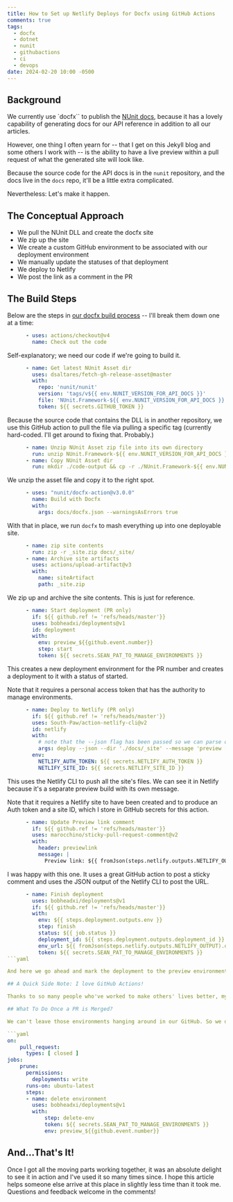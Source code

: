```yaml
---
title: How to Set up Netlify Deploys for Docfx using GitHub Actions
comments: true
tags:
  - docfx
  - dotnet
  - nunit
  - githubactions
  - ci
  - devops
date: 2024-02-20 10:00 -0500
---
```

## Background

We currently use `docfx`` to publish the [NUnit docs](https://docs.nunit.org), because it has a lovely capability of generating docs for our API reference in addition to all our articles.

However, one thing I often yearn for -- that I get on this Jekyll blog and some others I work with -- is the ability to have a live preview within a pull request of what the generated site will look like.

Because the source code for the API docs is in the `nunit` repository, and the docs live in the `docs` repo, it'll be a little extra complicated.

Nevertheless: Let's make it happen.

## The Conceptual Approach

* We pull the NUnit DLL and create the docfx site
* We zip up the site
* We create a custom GitHub environment to be associated with our deployment environment
* We manually update the statuses of that deployment
* We deploy to Netlify
* We post the link as a comment in the PR

## The Build Steps

Below are the steps in [our docfx build process](https://github.com/nunit/docs/tree/master/.github/workflows) -- I'll break them down one at a time:

```yaml
      - uses: actions/checkout@v4
        name: Check out the code
```

Self-explanatory; we need our code if we're going to build it.

```yaml
      - name: Get latest NUnit Asset dir
        uses: dsaltares/fetch-gh-release-asset@master
        with:
          repo: 'nunit/nunit'
          version: 'tags/v${{ env.NUNIT_VERSION_FOR_API_DOCS }}'
          file: 'NUnit.Framework-${{ env.NUNIT_VERSION_FOR_API_DOCS }}.zip'
          token: ${{ secrets.GITHUB_TOKEN }}
```

Because the source code that contains the DLL is in another repository, we use this GitHub action to pull the file via pulling a specific tag (currently hard-coded. I'll get around to fixing that. Probably.)

```yaml
      - name: Unzip NUnit Asset zip file into its own directory
        run: unzip NUnit.Framework-${{ env.NUNIT_VERSION_FOR_API_DOCS }}.zip -d ./NUnit.Framework-${{ env.NUNIT_VERSION_FOR_API_DOCS }}
      - name: Copy NUnit Asset dir
        run: mkdir ./code-output && cp -r ./NUnit.Framework-${{ env.NUNIT_VERSION_FOR_API_DOCS }}/bin/net6.0/* ./code-output
```

We unzip the asset file and copy it to the right spot.

```yaml
      - uses: "nunit/docfx-action@v3.0.0"
        name: Build with Docfx
        with:
          args: docs/docfx.json --warningsAsErrors true
```

With that in place, we run `docfx` to mash everything up into one deployable site.

```yaml
      - name: zip site contents
        run: zip -r _site.zip docs/_site/
      - name: Archive site artifacts
        uses: actions/upload-artifact@v3
        with:
          name: siteArtifact
          path: _site.zip
```

We zip up and archive the site contents. This is just for reference.

```yaml
      - name: Start deployment (PR only)
        if: ${{ github.ref != 'refs/heads/master'}}
        uses: bobheadxi/deployments@v1
        id: deployment
        with:
          env: preview_${{github.event.number}}
          step: start
          token: ${{ secrets.SEAN_PAT_TO_MANAGE_ENVIRONMENTS }}
```

This creates a new deployment environment for the PR number and creates a deployment to it with a status of started.

Note that it requires a personal access token that has the authority to manage environments.

```yaml
      - name: Deploy to Netlify (PR only)
        if: ${{ github.ref != 'refs/heads/master'}}
        uses: South-Paw/action-netlify-cli@v2
        id: netlify
        with:
          # note that the --json flag has been passed so we can parse outputs
          args: deploy --json --dir './docs/_site' --message 'preview [${{ github.sha }}]'
        env:
          NETLIFY_AUTH_TOKEN: ${{ secrets.NETLIFY_AUTH_TOKEN }}
          NETLIFY_SITE_ID: ${{ secrets.NETLIFY_SITE_ID }}          
```

This uses the Netlify CLI to push all the site's files. We can see it in Netlify because it's a separate preview build with its own message.

Note that it requires a Netlify site to have been created and to produce an Auth token and a site ID, which I store in GitHub secrets for this action.

```yaml
      - name: Update Preview link comment
        if: ${{ github.ref != 'refs/heads/master'}}
        uses: marocchino/sticky-pull-request-comment@v2
        with:
          header: previewlink
          message: |
            Preview link: ${{ fromJson(steps.netlify.outputs.NETLIFY_OUTPUT).deploy_url }}          
```

I was happy with this one. It uses a great GitHub action to post a sticky comment and uses the JSON output of the Netlify CLI to post the URL.

```yaml
      - name: Finish deployment
        uses: bobheadxi/deployments@v1
        if: ${{ github.ref != 'refs/heads/master'}}
        with:
          env: ${{ steps.deployment.outputs.env }}
          step: finish
          status: ${{ job.status }}
          deployment_id: ${{ steps.deployment.outputs.deployment_id }}
          env_url: ${{ fromJson(steps.netlify.outputs.NETLIFY_OUTPUT).deploy_url }}     
          token: ${{ secrets.SEAN_PAT_TO_MANAGE_ENVIRONMENTS }} 
```yaml

And here we go ahead and mark the deployment to the preview environment as "finished".

## A Quick Side Note: I love GitHub Actions!

Thanks to so many people who've worked to make others' lives better, my experience was largely in googling around to discover that people had already done all the things that I needed to do! I look forward to being able to contribute more of that myself if I can ever find something that needs doing.

## What To Do Once a PR is Merged?

We can't leave those environments hanging around in our GitHub. So we delete them, using the same id format that we used when we created them.

```yaml
on:
    pull_request:
      types: [ closed ]
jobs:
    prune:
      permissions: 
        deployments: write
      runs-on: ubuntu-latest
      steps:
      - name: delete environment
        uses: bobheadxi/deployments@v1
        with:
            step: delete-env
            token: ${{ secrets.SEAN_PAT_TO_MANAGE_ENVIRONMENTS }}
            env: preview_${{github.event.number}}
```

## And...That's It!

Once I got all the moving parts working together, it was an absolute delight to see it in action and I've used it so many times since. I hope this article helps someone else arrive at this place in slightly less time than it took me. Questions and feedback welcome in the comments!
